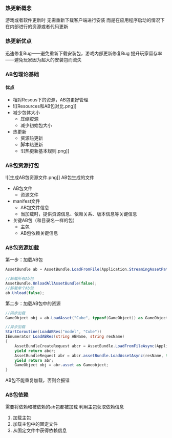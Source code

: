 ### 热更新概念
游戏或者软件更新时
无需重新下载客户端进行安装
而是在应用程序启动的情况下
在内部进行的资源或者代码更新

### 热更新优点
迅速修复Bug——避免重新下载安装包，游戏内部更新修复Bug
提升玩家留存率——避免玩家因为超大的安装包而流失

### AB包理论基础
#### 优点
- 相对Resous下的资源，AB包更好管理
- ![[Resources和AB包对比.png]]
- 减少包体大小
	- 压缩资源
	- 减少初始包大小
- 热更新
	- 资源热更新
	- 脚本热更新
	- ![[热更新基本规则.png]]

### AB包资源打包
![[生成AB包资源文件.png]]
AB包生成的文件
- AB包文件
	- 资源文件
- manifest文件
	- AB包文件信息
	- 当加载时，提供资源信息、依赖关系、版本信息等关键信息
- 关键AB包（和目录名一样的包）
	- 主包
	- AB包依赖关键信息

### AB包资源加载
第一步：加载AB包
```c#
AssetBundle ab = AssetBundle.LoadFromFile(Application.StreamingAssetPath + "/model");

//卸载所有Ab包
AssetBundle.UnloadAllAssetBundle(false);
//卸载单个Ab包
ab.Unload(false);
```

第二步：加载AB包中的资源
```c#
//同步加载
GameObject obj = ab.LoadAsset("Cube", typeof(GameObject)) as GameObject;

//异步加载
StartCoroutine(LoadABRes("model", "Cube"))
IEnumerator LoadABRes(string ABName, string resName)
{
	AssetBundleCreateRequest abcr = AssetBundle.LoadFromFileAsync(Application.StreamingAssetPath + "/" + ABName);
	yield return abcr;
	AssetBundleRequest abr = abcr.assetBundle.LoadAssetAsync(resName, typeof(GameObject));
	yield return abr;
	GameObject obj = abr.asset as Gameobject;
}
```

AB包不能重复加载，否则会报错

### AB包依赖
需要将依赖和被依赖的ab包都被加载
利用主包获取依赖信息
1. 加载主包
2. 加载主包中的固定文件
3. 从固定文件中获得依赖信息